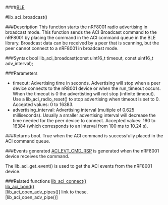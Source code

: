 ####[BLE](https://github.com/NordicSemiconductor/ble-sdk-arduino/tree/master/documentation/libraries/BLE "Go to BLE folder")

#lib_aci_broadcast()

###Description
This function starts the nRF8001 radio advertising in broadcast mode. This function sends the ACI Broadcast command to the nRF8001 by placing the command in the ACI command queue in the BLE library.
Broadcast data can be received by a peer that is scanning, but the peer cannot connect to a nRF8001 in broadcast mode.

###Syntax
    bool lib_aci_broadcast(const uint16_t timeout, const uint16_t adv_interval);

###Parameters
* timeout: Advertising time in seconds. Advertising will stop when a peer device connects to the nR8001 device or when the run_timeout occurs.
           When the timeout is 0 the advertisting will not stop (infinite timeout). Use a lib_aci_radio_reset() to stop advertising when timeout is set to 0.
           Accepted values: 0 to 16383.
* advertising_interval: Advertising interval (multiple of 0.625 milliseconds). Usually a smaller advertising interval will decrease the time needed for the peer device to connect.
                        Accepted values: 160 to 16384 (which corresponds to an interval from 100 ms to 10.24 s).

###Returns
    bool. True when the ACI command is successfully placed in the ACI command queue.

###Events generated
[ACI_EVT_CMD_RSP](https://devzone.nordicsemi.com/documentation/ps/nRF8001_PS_v1.2.pdf#G1050945 "Go to nRF8001 PS") is generated when the nRF8001 device receives the command.   
  
The lib_aci_get_event() is used to get the ACI events from the nRF8001 device.

###Related functions
[lib_aci_connect()](https://github.com/NordicSemiconductor/ble-sdk-arduino/blob/master/documentation/libraries/BLE/lib_aci_connect.md "Go to function description")  
[lib_aci_bond()](https://github.com/NordicSemiconductor/ble-sdk-arduino/blob/master/documentation/libraries/BLE/lib_aci_bond.md "Go to function description")  
[lib_aci_open_adv_pipes()] link to these.  
[lib_aci_open_adv_pipe()]  
    
